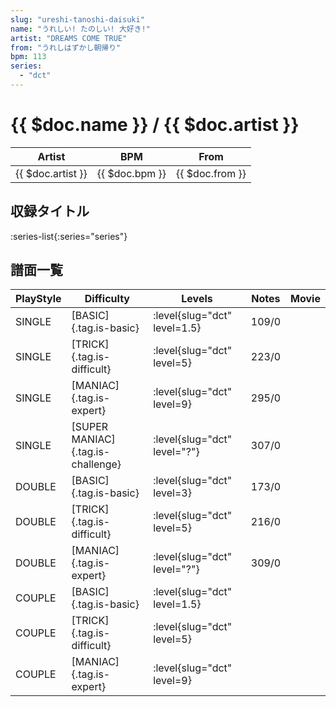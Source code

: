 ```yaml
---
slug: "ureshi-tanoshi-daisuki"
name: "うれしい! たのしい! 大好き!"
artist: "DREAMS COME TRUE"
from: "うれしはずかし朝帰り"
bpm: 113
series:
  - "dct"
---
```


# {{ $doc.name }} / {{ $doc.artist }}

|Artist|BPM|From|
|------|---|----|
|{{ $doc.artist }}|{{ $doc.bpm }}|{{ $doc.from }}|

## 収録タイトル

:series-list{:series="series"}

## 譜面一覧

|PlayStyle|Difficulty|Levels|Notes|Movie|
|---------|----------|------|-----|-----|
|SINGLE|[BASIC]{.tag.is-basic}|<div class="field is-grouped is-grouped-multiline"> :level{slug="dct" level=1.5}</div>|109/0||
|SINGLE|[TRICK]{.tag.is-difficult}|<div class="field is-grouped is-grouped-multiline"> :level{slug="dct" level=5}</div>|223/0||
|SINGLE|[MANIAC]{.tag.is-expert}|<div class="field is-grouped is-grouped-multiline"> :level{slug="dct" level=9}</div>|295/0||
|SINGLE|[SUPER MANIAC]{.tag.is-challenge}|<div class="field is-grouped is-grouped-multiline"> :level{slug="dct" level="?"}</div>|307/0||
|DOUBLE|[BASIC]{.tag.is-basic}|<div class="field is-grouped is-grouped-multiline"> :level{slug="dct" level=3}</div>|173/0||
|DOUBLE|[TRICK]{.tag.is-difficult}|<div class="field is-grouped is-grouped-multiline"> :level{slug="dct" level=5}</div>|216/0||
|DOUBLE|[MANIAC]{.tag.is-expert}|<div class="field is-grouped is-grouped-multiline"> :level{slug="dct" level="?"}</div>|309/0||
|COUPLE|[BASIC]{.tag.is-basic}|<div class="field is-grouped is-grouped-multiline"> :level{slug="dct" level=1.5}</div>|||
|COUPLE|[TRICK]{.tag.is-difficult}|<div class="field is-grouped is-grouped-multiline"> :level{slug="dct" level=5}</div>|||
|COUPLE|[MANIAC]{.tag.is-expert}|<div class="field is-grouped is-grouped-multiline"> :level{slug="dct" level=9}</div>|||
